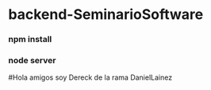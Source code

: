 # backend-SeminarioSoftware
### npm install
### node server



#Hola amigos soy Dereck de la rama DanielLainez